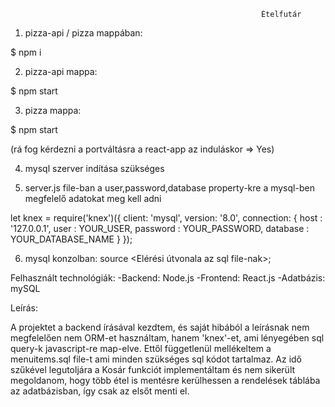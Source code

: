                                                             Ételfutár

1. pizza-api / pizza mappában:

$ npm i

2. pizza-api mappa:

$ npm start

3. pizza mappa:

$ npm start

(rá fog kérdezni a portváltásra a react-app az induláskor => Yes)

4. mysql szerver indítása szükséges

5. server.js file-ban a user,password,database property-kre a mysql-ben megfelelő adatokat meg kell adni

let knex = require('knex')({
  client: 'mysql',
  version: '8.0',
  connection: {
    host : '127.0.0.1',
    user : YOUR_USER,
    password : YOUR_PASSWORD,
    database : YOUR_DATABASE_NAME
  }
});

6. mysql konzolban: source <Elérési útvonala az sql file-nak>;

Felhasznált technológiák:
-Backend: Node.js
-Frontend: React.js
-Adatbázis: mySQL

Leírás:

A projektet a backend írásával kezdtem, és saját hibából a leírásnak nem megfelelően nem ORM-et használtam, hanem 'knex'-et, ami lényegében sql query-k javascript-re map-elve. 
Ettől függetlenül mellékeltem a menuitems.sql file-t ami minden szükséges sql kódot tartalmaz.
Az idő szűkével legutoljára a Kosár funkciót implementáltam és nem sikerült megoldanom, hogy több étel is mentésre kerülhessen a rendelések táblába az adatbázisban, így csak az elsőt menti el.
